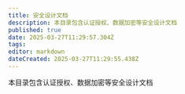 ```yaml
---
title: 安全设计文档
description: 本目录包含认证授权、数据加密等安全设计文档
published: true
date: 2025-03-27T11:29:57.304Z
tags: 
editor: markdown
dateCreated: 2025-03-27T11:29:55.438Z
---
```


本目录包含认证授权、数据加密等安全设计文档